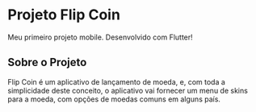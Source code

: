 # Projeto Flip Coin
Meu primeiro projeto mobile. Desenvolvido com Flutter! 

## Sobre o Projeto
Flip Coin é um aplicativo de lançamento de moeda, e, com toda a simplicidade deste conceito, o aplicativo vai fornecer um menu de skins para a moeda, com opções de moedas comuns em alguns país.
